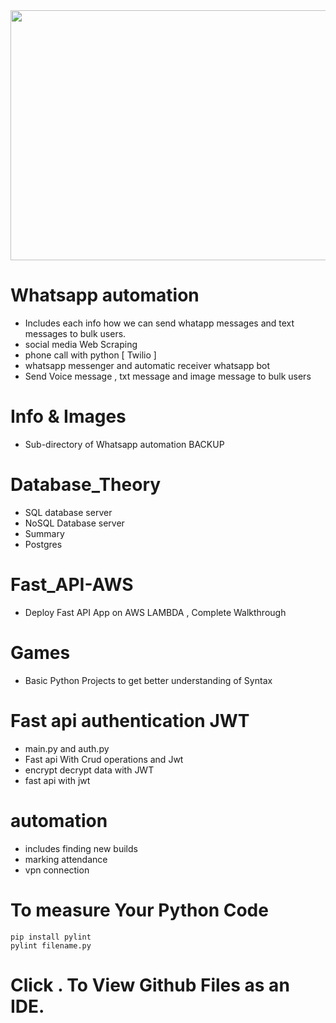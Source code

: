 <img src="https://64.media.tumblr.com/5e3f04be8b71bc34e2f156bb552ed766/tumblr_inline_nsmntnrLTK1r42jqv_540.gifv" width="600" height="400">




# Whatsapp automation
- Includes each info how we can send whatapp messages and text messages to bulk users. 
- social media Web Scraping 
- phone call with python [ Twilio ]
- whatsapp messenger and automatic receiver whatsapp bot
- Send Voice message , txt message and image message to bulk users


# Info & Images
- Sub-directory of Whatsapp automation BACKUP


# Database_Theory 
- SQL database server
- NoSQL Database server 
- Summary
- Postgres


# Fast_API-AWS
- Deploy Fast API App on AWS LAMBDA , Complete Walkthrough

# Games
- Basic Python Projects to get better understanding of Syntax


# Fast api authentication JWT 
- main.py and auth.py 
- Fast api With Crud operations and Jwt
- encrypt decrypt data with JWT
- fast api with jwt

# automation 
- includes finding new builds
- marking attendance 
- vpn connection

# To measure Your Python Code 
```
pip install pylint
pylint filename.py 
```
# Click . To View Github Files as an IDE.

